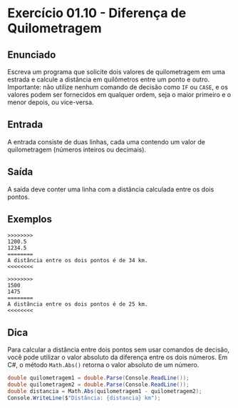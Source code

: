 # Exercício 01.10 - Diferença de Quilometragem

## Enunciado

Escreva um programa que solicite dois valores de quilometragem em uma estrada e calcule a distância em quilômetros entre um ponto e outro. Importante: não utilize nenhum comando de decisão como `IF` ou `CASE`, e os valores podem ser fornecidos em qualquer ordem, seja o maior primeiro e o menor depois, ou vice-versa.

## Entrada

A entrada consiste de duas linhas, cada uma contendo um valor de quilometragem (números inteiros ou decimais).

## Saída

A saída deve conter uma linha com a distância calculada entre os dois pontos.

## Exemplos

```plaintext
>>>>>>>>
1200.5
1234.5
========
A distância entre os dois pontos é de 34 km.
<<<<<<<<

>>>>>>>>
1500
1475
========
A distância entre os dois pontos é de 25 km.
<<<<<<<<
```

## Dica

Para calcular a distância entre dois pontos sem usar comandos de decisão, você pode utilizar o valor absoluto da diferença entre os dois números. Em C#, o método `Math.Abs()` retorna o valor absoluto de um número.

```csharp
double quilometragem1 = double.Parse(Console.ReadLine());
double quilometragem2 = double.Parse(Console.ReadLine());
double distancia = Math.Abs(quilometragem1 - quilometragem2);
Console.WriteLine($"Distância: {distancia} km");
```
